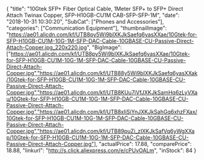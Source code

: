 {
	"title": "10Gtek SFP+ Fiber Optical Cable, 1Meter SFP+ to SFP+ Direct Attach Twinax Copper, SFP-H10GB-CU1M CAB-SFP-SFP-1M",
	"date": "2018-10-31 10:30:20",
	"SubCat": ["Phones and Accessories"],
	"categories": ["Communication Equipment"],
	"thumbnailImage": "https://ae01.alicdn.com/kf/UTB8py5Wi9bIXKJkSaefq6yasXXae/10Gtek-for-SFP-H10GB-CU1M-10G-1M-SFP-DAC-Cable-10GBASE-CU-Passive-Direct-Attach-Copper.jpg_220x220.jpg",
	"BigImage": ["https://ae01.alicdn.com/kf/UTB8py5Wi9bIXKJkSaefq6yasXXae/10Gtek-for-SFP-H10GB-CU1M-10G-1M-SFP-DAC-Cable-10GBASE-CU-Passive-Direct-Attach-Copper.jpg","https://ae01.alicdn.com/kf/UTB88y5Wi9bIXKJkSaefq6yasXXak/10Gtek-for-SFP-H10GB-CU1M-10G-1M-SFP-DAC-Cable-10GBASE-CU-Passive-Direct-Attach-Copper.jpg","https://ae01.alicdn.com/kf/UTB8KUu7iVfJXKJkSamHq6zLyVXau/10Gtek-for-SFP-H10GB-CU1M-10G-1M-SFP-DAC-Cable-10GBASE-CU-Passive-Direct-Attach-Copper.jpg","https://ae01.alicdn.com/kf/UTB8xIiSiYnJXKJkSahGq6xhzFXax/10Gtek-for-SFP-H10GB-CU1M-10G-1M-SFP-DAC-Cable-10GBASE-CU-Passive-Direct-Attach-Copper.jpg","https://ae01.alicdn.com/kf/UTB89puZi_zIXKJkSafVq6yWgXXap/10Gtek-for-SFP-H10GB-CU1M-10G-1M-SFP-DAC-Cable-10GBASE-CU-Passive-Direct-Attach-Copper.jpg"],
	"actualPrice": 17.88,
	"comparePrice": 18.88,
	"linkurl": "http://s.click.aliexpress.com/e/cPUvOALm",
	"inStock": 84
}
